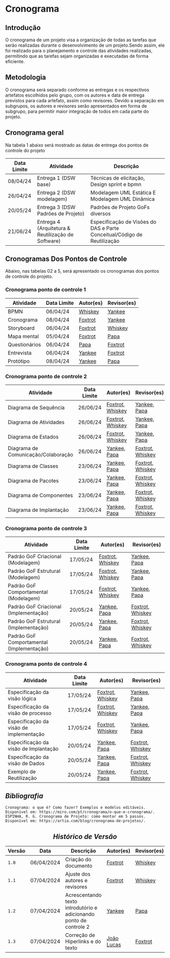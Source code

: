 # <a>Cronograma</a>

## <a>Introdução</a>

 <p> O cronograma de um projeto visa a organização de todas as tarefas que serão realizadas durante o desenvolvimento de um projeto.Sendo assim, ele foi realizado para o planejamento e controle das atividades realizadas, permitindo que as tarefas sejam organizadas e executadas de forma eficiente. </p>


## <a>Metodologia</a>

 O cronograma será separado conforme as entregas e os respectivos artefatos escolhidos pelo grupo, com os autores e data de entrega previstos para cada artefato, assim como revisores. Devido a separação em subgrupos, os autores e revisores serão apresentados em forma de subgrupo, para permitir maior integração de todos em cada parte do projeto.

## <a>Cronograma geral</a>

Na tabela 1 abaixo será mostrado as datas de entrega dos pontos de controle do projeto

| Data Limite | Atividade                                          | Descrição                                                                 |
| ----------- | -------------------------------------------------- | ------------------------------------------------------------------------- |
| 08/04/24    | Entrega 1 (DSW base)                               | Técnicas de elicitação, Design sprint e bpmn                              |
| 26/04/24    | Entrega 2 (DSW modelagem)                          | Modelagem UML Estática E Modelagem UML Dinâmica                           |
| 20/05/24    | Entrega 3 (DSW Padrões de Projeto)                 | Padrões de Projeto GoFs diversos                                          |
| 21/06/24    | Entrega 4 (Arquitetura & Reutilização de Software) | Especificação de Visões do DAS e  Parte Conceitual/Código de Reutilização |

## <a>Cronogramas Dos Pontos de Controle</a>

Abaixo, nas tabelas 02 a 5, será apresentado os cronogramas dos pontos de controle do projeto.

### <a>Cronograma ponto de controle 1</a>

| Atividade     | Data Limite | Autor(es)                             | Revisor(es)                           |
| ------------- | ----------- | ------------------------------------- | ------------------------------------- |
| BPMN          | 06/04/24    | [Whiskey](../../Subgrupos/Whiskey.md) | [Yankee](../../Subgrupos/Yankee.md)   |
| Cronograma    | 08/04/24    | [Foxtrot](../../Subgrupos/Foxtrot.md) | [Yankee](../../Subgrupos/Yankee.md)   |
| Storyboard    | 06/04/24    | [Foxtrot](../../Subgrupos/Foxtrot.md) | [Whiskey](../../Subgrupos/Whiskey.md) |
| Mapa mental   | 05/04/24    | [Foxtrot](../../Subgrupos/Foxtrot.md) | [Papa](../../Subgrupos/Papa.md)       |
| Questionários | 06/04/24    | [Papa](../../Subgrupos/Papa.md)       | [Foxtrot](../../Subgrupos/Foxtrot.md) |
| Entrevista    | 06/04/24    | [Yankee](../../Subgrupos/Yankee.md)   | [Foxtrot](../../Subgrupos/Foxtrot.md) |
| Protótipo     | 08/04/24    | [Yankee](../../Subgrupos/Yankee.md)   | [Papa](../../Subgrupos/Papa.md)       |



### <a>Cronograma ponto de controle 2</a>

| Atividade                           | Data Limite | Autor(es)                                                                    | Revisor(es)                                                                  |
| ----------------------------------- | ----------- | ---------------------------------------------------------------------------- | ---------------------------------------------------------------------------- |
| Diagrama de Sequência               | 26/06/24    | [Foxtrot](../../Subgrupos/Foxtrot.md), [Whiskey](../../Subgrupos/Whiskey.md) | [Yankee](../../Subgrupos/Yankee.md), [Papa](../../Subgrupos/Papa.md)         |
| Diagrama de Atividades              | 26/06/24    | [Foxtrot](../../Subgrupos/Foxtrot.md), [Whiskey](../../Subgrupos/Whiskey.md) | [Yankee](../../Subgrupos/Yankee.md), [Papa](../../Subgrupos/Papa.md)         |
| Diagrama de Estados                 | 26/06/24    | [Foxtrot](../../Subgrupos/Foxtrot.md), [Whiskey](../../Subgrupos/Whiskey.md) | [Yankee](../../Subgrupos/Yankee.md), [Papa](../../Subgrupos/Papa.md)         |
| Diagrama de Comunicação/Colaboração | 26/06/24    | [Yankee](../../Subgrupos/Yankee.md), [Papa](../../Subgrupos/Papa.md)         | [Foxtrot](../../Subgrupos/Foxtrot.md), [Whiskey](../../Subgrupos/Whiskey.md) |
| Diagrama de Classes                 | 23/06/24    | [Yankee](../../Subgrupos/Yankee.md), [Papa](../../Subgrupos/Papa.md)         | [Foxtrot](../../Subgrupos/Foxtrot.md), [Whiskey](../../Subgrupos/Whiskey.md) |
| Diagrama de Pacotes                 | 23/06/24    | [Yankee](../../Subgrupos/Yankee.md), [Papa](../../Subgrupos/Papa.md)         | [Foxtrot](../../Subgrupos/Foxtrot.md), [Whiskey](../../Subgrupos/Whiskey.md) |
| Diagrama de Componentes             | 23/06/24    | [Yankee](../../Subgrupos/Yankee.md), [Papa](../../Subgrupos/Papa.md)         | [Foxtrot](../../Subgrupos/Foxtrot.md), [Whiskey](../../Subgrupos/Whiskey.md) |
| Diagrama de Implantação             | 23/06/24    | [Yankee](../../Subgrupos/Yankee.md), [Papa](../../Subgrupos/Papa.md)         | [Foxtrot](../../Subgrupos/Foxtrot.md), [Whiskey](../../Subgrupos/Whiskey.md) |





### <a>Cronograma ponto de controle 3</a>

| Atividade                                 | Data Limite | Autor(es)                                                                    | Revisor(es)                                                                  |
| ----------------------------------------- | ----------- | ---------------------------------------------------------------------------- | ---------------------------------------------------------------------------- |
| Padrão GoF Criacional (Modelagem)         | 17/05/24    | [Foxtrot](../../Subgrupos/Foxtrot.md), [Whiskey](../../Subgrupos/Whiskey.md) | [Yankee](../../Subgrupos/Yankee.md), [Papa](../../Subgrupos/Papa.md)         |
| Padrão GoF Estrutural (Modelagem)         | 17/05/24    | [Foxtrot](../../Subgrupos/Foxtrot.md), [Whiskey](../../Subgrupos/Whiskey.md) | [Yankee](../../Subgrupos/Yankee.md), [Papa](../../Subgrupos/Papa.md)         |
| Padrão GoF Comportamental (Modelagem)     | 17/05/24    | [Foxtrot](../../Subgrupos/Foxtrot.md), [Whiskey](../../Subgrupos/Whiskey.md) | [Yankee](../../Subgrupos/Yankee.md), [Papa](../../Subgrupos/Papa.md)         |
| Padrão GoF Criacional (Implementação)     | 20/05/24    | [Yankee](../../Subgrupos/Yankee.md), [Papa](../../Subgrupos/Papa.md)         | [Foxtrot](../../Subgrupos/Foxtrot.md), [Whiskey](../../Subgrupos/Whiskey.md) |
| Padrão GoF Estrutural (Implementação)     | 20/05/24    | [Yankee](../../Subgrupos/Yankee.md), [Papa](../../Subgrupos/Papa.md)         | [Foxtrot](../../Subgrupos/Foxtrot.md), [Whiskey](../../Subgrupos/Whiskey.md) |
| Padrão GoF Comportamental (Implementação) | 20/05/24    | [Yankee](../../Subgrupos/Yankee.md), [Papa](../../Subgrupos/Papa.md)         | [Foxtrot](../../Subgrupos/Foxtrot.md), [Whiskey](../../Subgrupos/Whiskey.md) |


### <a>Cronograma ponto de controle 4</a>

| Atividade                               | Data Limite | Autor(es)                                                                    | Revisor(es)                                                                  |
| --------------------------------------- | ----------- | ---------------------------------------------------------------------------- | ---------------------------------------------------------------------------- |
| Especificação da visão lógica           | 17/05/24    | [Foxtrot](../../Subgrupos/Foxtrot.md), [Whiskey](../../Subgrupos/Whiskey.md) | [Yankee](../../Subgrupos/Yankee.md), [Papa](../../Subgrupos/Papa.md)         |
| Especificação da visão de processo      | 17/05/24    | [Foxtrot](../../Subgrupos/Foxtrot.md), [Whiskey](../../Subgrupos/Whiskey.md) | [Yankee](../../Subgrupos/Yankee.md), [Papa](../../Subgrupos/Papa.md)         |
| Especificação da visão de implementação | 17/05/24    | [Foxtrot](../../Subgrupos/Foxtrot.md), [Whiskey](../../Subgrupos/Whiskey.md) | [Yankee](../../Subgrupos/Yankee.md), [Papa](../../Subgrupos/Papa.md)         |
| Especificação da visão de Implantação   | 20/05/24    | [Yankee](../../Subgrupos/Yankee.md), [Papa](../../Subgrupos/Papa.md)         | [Foxtrot](../../Subgrupos/Foxtrot.md), [Whiskey](../../Subgrupos/Whiskey.md) |
| Especificação da visão de Dados         | 20/05/24    | [Yankee](../../Subgrupos/Yankee.md), [Papa](../../Subgrupos/Papa.md)         | [Foxtrot](../../Subgrupos/Foxtrot.md), [Whiskey](../../Subgrupos/Whiskey.md) |
| Exemplo de Reutilização                 | 20/05/24    | [Yankee](../../Subgrupos/Yankee.md), [Papa](../../Subgrupos/Papa.md)         | [Foxtrot](../../Subgrupos/Foxtrot.md), [Whiskey](../../Subgrupos/Whiskey.md) |



## <a>*Bibliografia*</a>

    Cronograma: o que é? Como fazer? Exemplos e modelos editáveis. Disponível em: https://miro.com/pt/cronograma/o-que-e-cronograma/.
    ESPINHA, R. G. Cronograma de Projeto: como montar em 5 passos. Disponível em: https://artia.com/blog/cronograma-de-projetos/.

<center>

## <a>*Histórico de Versão*</a>

| Versão | Data       | Descrição                                                          | Autor(es)                                        | Revisor(es)                           |
| ------ | ---------- | ------------------------------------------------------------------ | ------------------------------------------------ | ------------------------------------- |
| `1.0`  | 06/04/2024 | Criação do documento                                               | [Foxtrot](../../Subgrupos/Foxtrot.md)            | [Whiskey](../../Subgrupos/Whiskey.md) |
| `1.1`  | 07/04/2024 | Ajuste dos autores e revisores                                     | [Foxtrot](../../Subgrupos/Foxtrot.md)            | [Whiskey](../../Subgrupos/Whiskey.md) |
| `1.2`  | 07/04/2024 | Acrescentando texto introdutório e adicionando ponto de controle 2 | [Yankee](../../Subgrupos/Yankee.md)              | [Papa](../../Subgrupos/Papa.md)       |
| `1.3`  | 07/04/2024 | Correção de Hiperlinks e do texto                                  | [João Lucas](https://github.com/VasconcelosJoao) | [Foxtrot](../../Subgrupos/Foxtrot.md) |

</center>